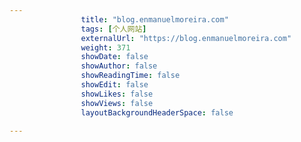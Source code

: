 ---
                title: "blog.enmanuelmoreira.com"
                tags: [个人网站]
                externalUrl: "https://blog.enmanuelmoreira.com"
                weight: 371
                showDate: false
                showAuthor: false
                showReadingTime: false
                showEdit: false
                showLikes: false
                showViews: false
                layoutBackgroundHeaderSpace: false
                ---

